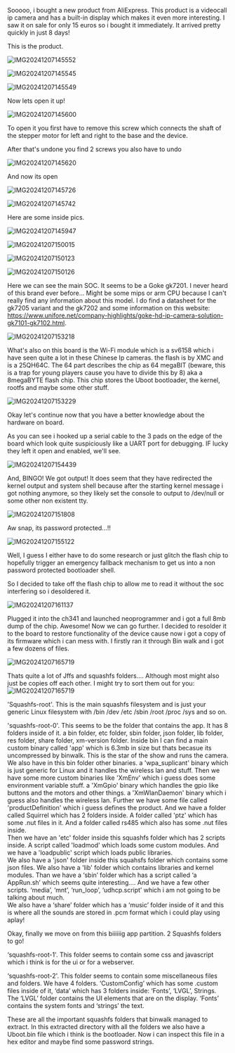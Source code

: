 Sooooo, i bought a new product from AliExpress. This product is a videocall ip camera and has a built-in display which makes it even more interesting. I saw it on sale for only 15 euros so i bought it immediately. It arrived pretty quickly in just 8 days! 

This is the product. 

![IMG20241207145552](https://github.com/user-attachments/assets/f4c826eb-b537-44ae-9c53-06d55671d8cf) 

![IMG20241207145545](https://github.com/user-attachments/assets/88233d62-d0c9-409a-8efc-539c1fa33dba) 

![IMG20241207145549](https://github.com/user-attachments/assets/0afc4b3e-8bf8-4da4-bc9b-35f6d8063038) 

  

  

Now lets open it up! 

![IMG20241207145600](https://github.com/user-attachments/assets/3fb8aa26-ebd5-4865-85c3-756bd1ff7bec) 

To open it you first have to remove this screw which connects the shaft of the stepper motor for left and right to the base and the device. 

  

After that's undone you find 2 screws you also have to undo 

![IMG20241207145620](https://github.com/user-attachments/assets/0fec1280-3088-403e-a756-800e7d909130) 

  

And now its open 

![IMG20241207145726](https://github.com/user-attachments/assets/922c42ec-83d9-4657-b949-b52952c62a6c) 

![IMG20241207145742](https://github.com/user-attachments/assets/1f923392-02ef-4b4b-ba70-f672d2225901) 

  

Here are some inside pics. 

![IMG20241207145947](https://github.com/user-attachments/assets/2ce28c12-39ab-4d6c-817b-9347458ac302) 

![IMG20241207150015](https://github.com/user-attachments/assets/93536d5e-f6c9-4687-9b63-623c91e9c4fd) 

![IMG20241207150123](https://github.com/user-attachments/assets/ffc84c08-21dc-4077-b8da-5c65d1b95b12) 

![IMG20241207150126](https://github.com/user-attachments/assets/cdebdcce-32da-4a96-b363-3f029e385e97) 

  

  

Here we can see the main SOC. It seems to be a Goke gk7201. I never heard of this brand ever before... Might be some mips or arm CPU because I can't really find any information about this model. I do find a datasheet for the gk7205 variant and the gk7202 and some information on this website: https://www.unifore.net/company-highlights/goke-hd-ip-camera-solution-gk7101-gk7102.html. 

![IMG20241207153218](https://github.com/user-attachments/assets/eaee722f-25da-40fe-999b-d722ba90c0fe) 

  

What's also on this board is the Wi-Fi module which is a sv6158 which i have seen quite a lot in these Chinese Ip cameras. the flash is by XMC and is a 25QH64C. The 64 part describes the chip as 64 megaBIT (beware, this is a trap for young players cause you have to divide this by 8) aka a 8megaBYTE flash chip. This chip stores the Uboot bootloader, the kernel, rootfs and maybe some other stuff.  

![IMG20241207153229](https://github.com/user-attachments/assets/b6887910-925f-4ece-9c28-f7da6102689a) 

  

  

Okay let's continue now that you have a better knowledge about the hardware on board. 

As you can see i hooked up a serial cable to the 3 pads on the edge of the board which look quite suspiciously like a UART port for debugging. IF lucky they left it open and enabled, we'll see. 

![IMG20241207154439](https://github.com/user-attachments/assets/813607c8-2dd4-4f2f-abbd-dda399ef99f8) 

  

And, BINGO! We got output! It does seem that they have redirected the kernel output and system shell because after the starting kernel message i got nothing anymore, so they likely set the console to output to /dev/null or some other non existent tty. 

![IMG20241207151808](https://github.com/user-attachments/assets/51962b3a-a05a-42c0-b49b-b4b1fb252576) 

  

Aw snap, its password protected...!! 

![IMG20241207155122](https://github.com/user-attachments/assets/3b1cfe96-6ac2-41d8-bc7d-4aa71714b61c) 

  

Well, I guess I either have to do some research or just glitch the flash chip to hopefully trigger an emergency fallback mechanism to get us into a non password protected bootloader shell. 

  

  

So I decided to take off the flash chip to allow me to read it without the soc interfering so i desoldered it. 

![IMG20241207161137](https://github.com/user-attachments/assets/6b5d4c8d-f8f7-4470-8de4-38983b1a5fb8) 

  

Plugged it into the ch341 and launched neoprogrammer and i got a full 8mb dump of the chip. Awesome! Now we can go further. I decided to resolder it to the board to restore functionality of the device cause now i got a copy of its firmware which i can mess with. I firstly ran it through Bin walk and i got a few dozens of files.  

![IMG20241207165719](https://github.com/user-attachments/assets/db1b0515-8029-4ea5-bf4f-b349ec529a77) 

  

  

Thats quite a lot of Jffs and squashfs folders.... Although most might also just be copies off each other. I might try to sort them out for you: 
![IMG20241207165719](https://github.com/user-attachments/assets/605d618d-b013-4bad-96d6-0ca628bf2b19)

  

'Squashfs-root'. This is the main squashfs filesystem and is just your generic Linux filesystem with /bin /dev /etc /sbin /root /proc /sys and so on. 

  

'squashfs-root-0'. This seems to be the folder that contains the app. It has 8 folders inside of it. a bin folder, etc folder, sbin folder, json folder, lib folder, res folder, share folder, xm-version folder. 
Inside bin I can find a main custom binary called 'app' which is 6.3mb in size but thats becasue its uncompressed by binwalk. This is the star of the show and runs the camera. We also have in this bin folder other binaries. a 'wpa_suplicant' binary which is just generic for Linux and it handles the wireless lan and stuff. Then we have some more custom binaries like 'XmEnv' which i guess does some environment variable stuff. a 'XmGpio' binary which handles the gpio like buttons and the motors and other things. a 'XmWlanDaemon' binary which i guess also handles the wireless lan. Further we have some file called 'productDefinition' which i guess defines the product. And we have a folder called Squirrel which has 2 folders inside. A folder called 'ptz' which has some .nut files in it. And a folder called rs485 which also has some .nut files inside.  
Then we have an 'etc' folder inside this squashfs folder which has 2 scripts inside. A script called 'loadmod' which loads some custom modules. And we have a 'loadpublic' script which loads public libraries.  
We also have a 'json' folder inside this squahsfs folder which contains some json files. We also have a 'lib' folder which contains libraries and kernel modules. Than we have a ‘sbin’ folder which has a script called ‘a 
AppRun.sh’ which seems quite interesting.... And we have a few other scripts. ‘media’, ‘mnt’, ‘run_loop’, ‘udhcp.script’ which i am not going to be talking about much.  
We also have a ‘share’ folder which has a ‘music’ folder inside of it and this is where all the sounds are stored in .pcm format which i could play using aplay! 

Okay, finally we move on from this biiiiiig app partition. 2 Squashfs folders to go! 

‘squashfs-root-1'. This folder seems to contain some css and javascript which i think is for the ui or for a webserver. 

‘squashfs-root-2'. This folder seems to contain some miscellaneous files and folders. We have 4 folders. ‘CustomConfig’ which has some .custom files inside of it, ‘data’ which has 3 folders inside: ‘Fonts’, ‘LVGL’, Strings. The ‘LVGL’ folder contains the UI elements that are on the display. ‘Fonts’ contains the system fonts and ‘strings’ the text. 

  

These are all the important squashfs folders that binwalk managed to extract. In this extracted directory with all the folders we also have a Uboot.bin file which i think is the bootloader. Now i can inspect this file in a hex editor and maybe find some password strings. 

  

  

  

 

 
